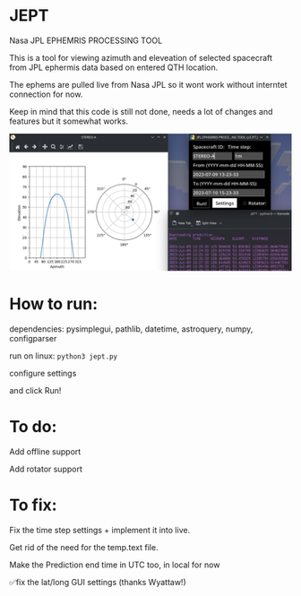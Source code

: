 # JEPT
Nasa JPL EPHEMRIS PROCESSING TOOL


This is a tool for viewing azimuth and eleveation of selected spacecraft from JPL ephermis data based on entered QTH location.

The ephems are pulled live from Nasa JPL so it wont work without interntet connection for now.

Keep in mind that this code is still not done, needs a lot of changes and features but it somewhat works.

![shutter tap](https://github.com/Mnux9/JEPT/blob/main/Images/UI.png)

# How to run:

dependencies: pysimplegui, pathlib, datetime, astroquery, numpy, configparser

run on linux: ```python3 jept.py```

configure settings

and click Run!


# To do:

Add offline support

Add rotator support


# To fix:

Fix the time step settings + implement it into live.

Get rid of the need for the temp.text file.

Make the Prediction end time in UTC too, in local for now

✅fix the lat/long GUI settings (thanks Wyattaw!)

